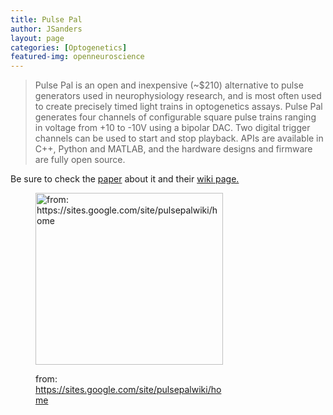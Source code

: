 ```yaml
---
title: Pulse Pal
author: JSanders
layout: page
categories: [Optogenetics]
featured-img: openneuroscience
---
```



> Pulse Pal is an open and inexpensive (~$210) alternative to pulse generators used in neurophysiology research, and is most often used to create precisely timed light trains in optogenetics assays. Pulse Pal generates four channels of configurable square pulse trains ranging in voltage from +10 to -10V using a bipolar DAC. Two digital trigger channels can be used to start and stop playback. APIs are available in C++, Python and MATLAB, and the hardware designs and firmware are fully open source.

Be sure to check the [paper](http://journal.frontiersin.org/article/10.3389/fneng.2014.00043/abstract) about it and their [wiki page.](https://sites.google.com/site/pulsepalwiki/home)<figure id="attachment_1012" style="width: 300px" class="wp-caption aligncenter">

[<img class="size-medium wp-image-1012" src="https://i1.wp.com/openeuroscience.com/wp-content/uploads/2015/02/pulsepal_home.png?resize=300%2C275" alt="from: https://sites.google.com/site/pulsepalwiki/home" width="300" height="275" srcset="https://i1.wp.com/openeuroscience.com/wp-content/uploads/2015/02/pulsepal_home.png?w=600 600w, https://i1.wp.com/openeuroscience.com/wp-content/uploads/2015/02/pulsepal_home.png?resize=300%2C275 300w" sizes="(max-width: 300px) 100vw, 300px" data-recalc-dims="1" />](https://i1.wp.com/openeuroscience.com/wp-content/uploads/2015/02/pulsepal_home.png)<figcaption class="wp-caption-text">from: https://sites.google.com/site/pulsepalwiki/home</figcaption></figure>
